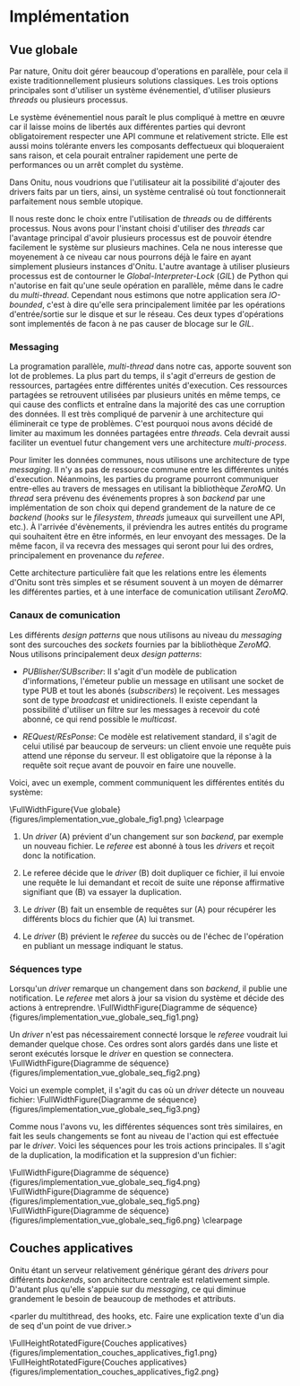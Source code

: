# Implémentation


## Vue globale

Par nature, Onitu doit gérer beaucoup d'operations en parallèle, pour cela il existe traditionnellement plusieurs solutions classiques. Les trois options principales sont d'utiliser un système événementiel, d'utiliser plusieurs *threads* ou plusieurs processus.

Le système événementiel nous paraît le plus compliqué à mettre en œuvre car il laisse moins de libertés aux différentes parties qui devront obligatoirement respecter une API commune et relativement stricte.
Elle est aussi moins tolérante envers les composants deffectueux qui bloqueraient sans raison, et cela pourait entraîner rapidement une perte de performances ou un arrêt complet du système.

Dans Onitu, nous voudrions que l'utilisateur ait la possibilité d'ajouter des drivers faits par un tiers, ainsi, un système centralisé où tout fonctionnerait parfaitement nous semble utopique.

Il nous reste donc le choix entre l'utilisation de *threads* ou de différents processus. Nous avons pour l'instant choisi d'utiliser des *threads* car l'avantage principal d'avoir plusieurs processus est de pouvoir étendre facilement le système sur plusieurs machines. Cela ne nous interesse que moyenement à ce niveau car nous pourrons déjà le faire en ayant simplement plusieurs instances d'Onitu.
L'autre avantage à utiliser plusieurs processus est de contourner le *Global-Interpreter-Lock* (*GIL*) de Python qui n'autorise en fait qu'une seule opération en parallèle, même dans le cadre du *multi-thread*.
Cependant nous estimons que notre application sera *IO-bounded*, c'est à dire qu'elle sera principalement limitée par les opérations d'entrée/sortie sur le disque et sur le réseau. Ces deux types d'opérations sont implementés de facon à
ne pas causer de blocage sur le *GIL*.

### Messaging

La programation parallèle, *multi-thread* dans notre cas, apporte souvent son lot de problemes. La plus part du temps, il s'agit d'erreurs de gestion de ressources, partagées entre différentes unités d'execution.
Ces ressources partagées se retrouvent utilisées par plusieurs unités en même temps, ce qui cause des conflicts et entraîne dans la majorité des cas une corruption des données.
Il est très compliqué de parvenir à une architecture qui éliminerait ce type de problèmes. C'est pourquoi nous avons décidé de limiter au maximum les données partagées entre *threads*. Cela devrait aussi faciliter un eventuel futur changement vers une architecture *multi-process*.

Pour limiter les données communes, nous utilisons une architecture de type *messaging*.
Il n'y as pas de ressource commune entre les différentes unités d'execution. Néanmoins, les parties du programe pourront communiquer entre-elles au travers de messages en utilisant la bibliothèque *ZeroMQ*.
Un *thread* sera prévenu des événements propres à son *backend* par une implémentation de son choix qui depend grandement de la nature de ce *backend* (*hooks* sur le *filesystem*, *threads* jumeaux qui surveillent une API, etc.).
À l'arrivée d'évènements, il préviendra les autres entités du programe qui souhaitent être en être informés, en leur envoyant des messages.
De la même facon, il va recevra des messages qui seront pour lui des ordres, principalement en provenance du *referee*.

Cette architecture particulière fait que les relations entre les élements d'Onitu sont très simples et se résument souvent à un moyen de démarrer les différentes parties, et à une interface de comunication utilisant *ZeroMQ*.

### Canaux de comunication

Les différents *design patterns* que nous utilisons au niveau du *messaging* sont des surcouches des *sockets* fournies par la bibliothèque *ZeroMQ*. Nous utilisons principalement deux *design patterns*:

* *PUBlisher/SUBscriber*: Il s'agit d'un modèle de publication d'informations, l'émeteur publie un message en utilisant une socket de type PUB et tout les abonés (*subscribers*) le reçoivent. Les messages sont de type *broadcast* et unidirectionels. Il existe cependant la possibilité d'utiliser un filtre sur les messages à recevoir du coté abonné, ce qui rend possible le *multicast*.

* *REQuest/REsPonse*: Ce modèle est relativement standard, il s'agit de celui utilisé par beaucoup de serveurs: un client envoie une requête puis attend une réponse du serveur. Il est obligatoire que la réponse à la requête soit reçue avant de pouvoir en faire une nouvelle.


Voici, avec un exemple, comment communiquent les différentes entités du système:

\FullWidthFigure{Vue globale}{figures/implementation_vue_globale_fig1.png}
\clearpage

1. Un *driver* (A) prévient d'un changement sur son *backend*, par exemple un nouveau fichier. Le *referee* est abonné à tous les *drivers* et reçoit donc la notification.

2. Le referee décide que le *driver* (B) doit dupliquer ce fichier, il lui envoie une requête le lui demandant et recoit de suite une réponse affirmative signifiant que (B) va essayer la duplication.

3. Le *driver* (B) fait un ensemble de requêtes sur (A) pour récupérer les différents blocs du fichier que (A) lui transmet.

4. Le *driver* (B) prévient le *referee* du succès ou de l'échec de l'opération en publiant un message indiquant le status.


### Séquences type

Lorsqu'un *driver* remarque un changement dans son *backend*, il publie une notification.
Le *referee* met alors à jour sa vision du système et décide des actions à entreprendre.
\FullWidthFigure{Diagramme de séquence}{figures/implementation_vue_globale_seq_fig1.png}

Un *driver* n'est pas nécessairement connecté lorsque le *referee* voudrait lui demander quelque chose. Ces ordres sont alors gardés dans une liste et seront exécutés lorsque le *driver* en question se connectera.
\FullWidthFigure{Diagramme de séquence}{figures/implementation_vue_globale_seq_fig2.png}

Voici un exemple complet, il s'agit du cas où un *driver* détecte un nouveau fichier:
\FullWidthFigure{Diagramme de séquence}{figures/implementation_vue_globale_seq_fig3.png}

Comme nous l'avons vu, les différentes séquences sont très similaires, en fait les seuls changements se font au niveau de l'action qui est effectuée par le *driver*. Voici les séquences pour les trois actions principales. Il s'agit de la duplication, la modification et la suppresion d'un fichier:

\FullWidthFigure{Diagramme de séquence}{figures/implementation_vue_globale_seq_fig4.png}
\FullWidthFigure{Diagramme de séquence}{figures/implementation_vue_globale_seq_fig5.png}
\FullWidthFigure{Diagramme de séquence}{figures/implementation_vue_globale_seq_fig6.png}
\clearpage

## Couches applicatives

Onitu étant un serveur relativement générique gérant des *drivers* pour différents *backends*, son architecture centrale est relativement simple. D'autant plus qu'elle s'appuie sur du *messaging*, ce qui diminue grandement le besoin de beaucoup de methodes et attributs.

<parler du multithread, des hooks, etc. Faire une explication texte d'un dia de seq d'un point de vue driver.>

\FullHeightRotatedFigure{Couches applicatives}{figures/implementation_couches_applicatives_fig1.png}
\FullHeightRotatedFigure{Couches applicatives}{figures/implementation_couches_applicatives_fig2.png}
